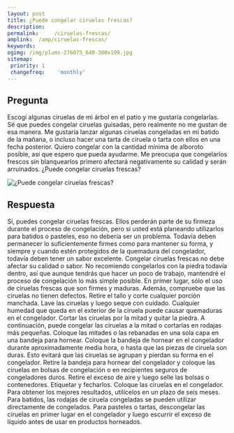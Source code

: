 ```yaml
---
layout: post
title: ¿Puede congelar ciruelas frescas?  
description: 
permalink:     /ciruelas-frescas/
amplink:  /amp/ciruelas-frescas/
keywords: 
ogimg: /img/plums-276075_640-300x199.jpg
sitemap:
 priority: 1
 changefreq:    'monthly'
---
```




## Pregunta

Escogí algunas ciruelas de mi árbol en el patio y me gustaría congelarlas. Sé que puedes congelar ciruelas guisadas, pero realmente no me gustan de esa manera. Me gustaría lanzar algunas ciruelas congeladas en mi batido de la mañana, o incluso hacer una tarta de ciruela o tarta con ellos en una fecha posterior. Quiero congelar con la cantidad mínima de alboroto posible, así que espero que pueda ayudarme. Me preocupa que congelarlos frescos sin blanquearlos primero afectará negativamente su calidad y serán arruinados. ¿Puede congelar ciruelas frescas?


![¿Puede congelar ciruelas frescas?](https://sepuedecongelar.com/img/plums-276075_640-300x199.jpg "¿Puede congelar ciruelas frescas?" )


## Respuesta

Sí, puedes congelar ciruelas frescas. Ellos perderán parte de su firmeza durante el proceso de congelación, pero si usted está planeando utilizarlos para batidos o pasteles, eso no debería ser un problema. Todavía deben permanecer lo suficientemente firmes como para mantener su forma, y siempre y cuando estén protegidos de la quemadura del congelador, todavía deben tener un sabor excelente. Congelar ciruelas frescas no debe afectar su calidad o sabor. No recomiendo congelarlos con la piedra todavía dentro, así que aunque tendrás que hacer un poco de trabajo, mantendré el proceso de congelación lo más simple posible.
En primer lugar, sólo el uso de ciruelas frescas que son firmes y maduras. Además, compruebe que las ciruelas no tienen defectos. Retire el tallo y corte cualquier porción manchada. Lave las ciruelas y luego seque con cuidado. Cualquier humedad que queda en el exterior de la ciruela puede causar quemaduras en el congelador. Cortar las ciruelas por la mitad y quitar la piedra. A continuación, puede congelar las ciruelas a la mitad o cortarlas en rodajas más pequeñas. Coloque las mitades o las rebanadas en una sola capa en una bandeja para hornear. Coloque la bandeja de hornear en el congelador durante aproximadamente media hora, o hasta que las piezas de ciruela son duras. Esto evitará que las ciruelas se agrupan y pierdan su forma en el congelador.
Retire la bandeja para hornear del congelador y coloque las ciruelas en bolsas de congelación o en recipientes seguros de congeladores duros. Retire el exceso de aire y luego selle las bolsas o contenedores. Etiquetar y fecharlos. Coloque las ciruelas en el congelador. Para obtener los mejores resultados, utilícelos en un plazo de seis meses. Para batidos, las rodajas de ciruela congeladas se pueden utilizar directamente de congelados. Para pasteles o tartas, descongelar las ciruelas en primer lugar en el congelador y luego escurrir el exceso de líquido antes de usar en productos horneados.
